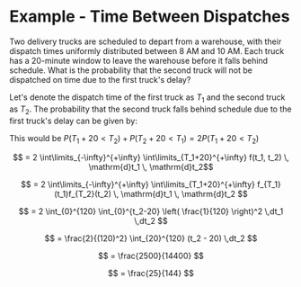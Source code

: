 # Example - Time Between Dispatches

Two delivery trucks are scheduled to depart from a warehouse, with their dispatch times uniformly distributed between 8 AM and 10 AM. Each truck has a 20-minute window to leave the warehouse before it falls behind schedule. What is the probability that the second truck will not be dispatched on time due to the first truck's delay?

Let's denote the dispatch time of the first truck as $T_1$ and the second truck as $T_2$. The probability that the second truck falls behind schedule due to the first truck's delay can be given by:

This would be $P(T_1 + 20 < T_2) + P(T_2 + 20 < T_1) = 2 P(T_1 + 20 < T_2)$

$$
= 2 \int\limits_{-\infty}^{+\infty} \int\limits_{T_1+20}^{+\infty} f(t_1, t_2) \, \mathrm{d}t_1 \, \mathrm{d}t_2$$


$$
= 2 \int\limits_{-\infty}^{+\infty} \int\limits_{T_1+20}^{+\infty} f_{T_1}(t_1)f_{T_2}(t_2) \, \mathrm{d}t_1 \, \mathrm{d}t_2
$$

$$
= 2 \int_{0}^{120} \int_{0}^{t_2-20} \left( \frac{1}{120} \right)^2 \,dt_1 \,dt_2
$$

$$
= \frac{2}{(120)^2} \int_{20}^{120} (t_2 - 20) \,dt_2
$$

$$
= \frac{2500}{14400}
$$

$$
= \frac{25}{144}
$$

